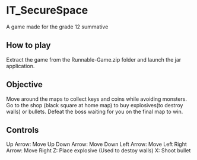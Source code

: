 # IT_SecureSpace
 A game made for the grade 12 summative

## How to play
Extract the game from the Runnable-Game.zip folder and launch the jar application.

## Objective
Move around the maps to collect keys and coins while avoiding monsters. Go to the shop (black square at home map) to buy explosives(to destroy walls) or bullets. Defeat the boss waiting for you on the final map to win.

## Controls
Up Arrow: Move Up
Down Arrow: Move Down
Left Arrow: Move Left
Right Arrow: Move Right
Z: Place explosive (Used to destoy walls)
X: Shoot bullet

